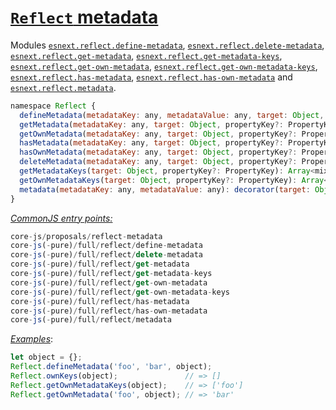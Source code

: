 # [`Reflect` metadata](https://github.com/rbuckton/reflect-metadata)
Modules [`esnext.reflect.define-metadata`](/packages/core-js/modules/esnext.reflect.define-metadata.js), [`esnext.reflect.delete-metadata`](/packages/core-js/modules/esnext.reflect.delete-metadata.js), [`esnext.reflect.get-metadata`](/packages/core-js/modules/esnext.reflect.get-metadata.js), [`esnext.reflect.get-metadata-keys`](/packages/core-js/modules/esnext.reflect.get-metadata-keys.js), [`esnext.reflect.get-own-metadata`](/packages/core-js/modules/esnext.reflect.get-own-metadata.js), [`esnext.reflect.get-own-metadata-keys`](/packages/core-js/modules/esnext.reflect.get-own-metadata-keys.js), [`esnext.reflect.has-metadata`](/packages/core-js/modules/esnext.reflect.has-metadata.js), [`esnext.reflect.has-own-metadata`](/packages/core-js/modules/esnext.reflect.has-own-metadata.js) and [`esnext.reflect.metadata`](/packages/core-js/modules/esnext.reflect.metadata.js).
```js
namespace Reflect {
  defineMetadata(metadataKey: any, metadataValue: any, target: Object, propertyKey?: PropertyKey): void;
  getMetadata(metadataKey: any, target: Object, propertyKey?: PropertyKey): any;
  getOwnMetadata(metadataKey: any, target: Object, propertyKey?: PropertyKey): any;
  hasMetadata(metadataKey: any, target: Object, propertyKey?: PropertyKey): boolean;
  hasOwnMetadata(metadataKey: any, target: Object, propertyKey?: PropertyKey): boolean;
  deleteMetadata(metadataKey: any, target: Object, propertyKey?: PropertyKey): boolean;
  getMetadataKeys(target: Object, propertyKey?: PropertyKey): Array<mixed>;
  getOwnMetadataKeys(target: Object, propertyKey?: PropertyKey): Array<mixed>;
  metadata(metadataKey: any, metadataValue: any): decorator(target: Object, targetKey?: PropertyKey) => void;
}
```
[*CommonJS entry points:*](/docs/Usage.md#commonjs-api)
```js
core-js/proposals/reflect-metadata
core-js(-pure)/full/reflect/define-metadata
core-js(-pure)/full/reflect/delete-metadata
core-js(-pure)/full/reflect/get-metadata
core-js(-pure)/full/reflect/get-metadata-keys
core-js(-pure)/full/reflect/get-own-metadata
core-js(-pure)/full/reflect/get-own-metadata-keys
core-js(-pure)/full/reflect/has-metadata
core-js(-pure)/full/reflect/has-own-metadata
core-js(-pure)/full/reflect/metadata
```
[*Examples*](https://goo.gl/KCo3PS):
```js
let object = {};
Reflect.defineMetadata('foo', 'bar', object);
Reflect.ownKeys(object);               // => []
Reflect.getOwnMetadataKeys(object);    // => ['foo']
Reflect.getOwnMetadata('foo', object); // => 'bar'
```